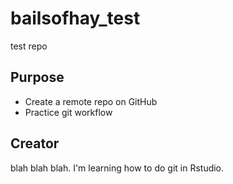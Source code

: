 # bailsofhay_test
test repo

## Purpose

- Create a remote repo on GitHub
- Practice git workflow

## Creator
blah blah blah. I'm learning how to do git in Rstudio.